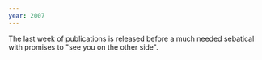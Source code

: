 ```yaml
---
year: 2007
---
```


The last week of publications is released before a much needed sebatical with promises to "see you on the other side".
